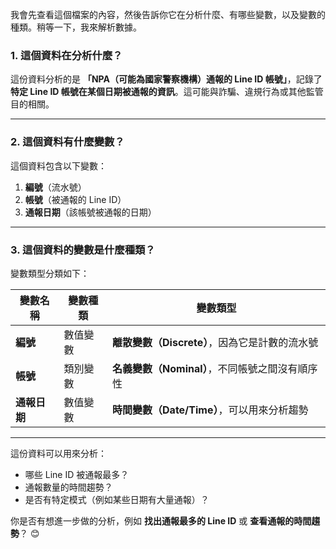 我會先查看這個檔案的內容，然後告訴你它在分析什麼、有哪些變數，以及變數的種類。稍等一下，我來解析數據。

### **1. 這個資料在分析什麼？**
這份資料分析的是 **「NPA（可能為國家警察機構）通報的 Line ID 帳號」**，記錄了 **特定 Line ID 帳號在某個日期被通報的資訊**。這可能與詐騙、違規行為或其他監管目的相關。

---

### **2. 這個資料有什麼變數？**
這個資料包含以下變數：
1. **編號**（流水號）
2. **帳號**（被通報的 Line ID）
3. **通報日期**（該帳號被通報的日期）

---

### **3. 這個資料的變數是什麼種類？**
變數類型分類如下：

| 變數名稱 | 變數種類 | 變數類型 |
|---------|---------|---------|
| **編號** | 數值變數 | **離散變數（Discrete）**，因為它是計數的流水號 |
| **帳號** | 類別變數 | **名義變數（Nominal）**，不同帳號之間沒有順序性 |
| **通報日期** | 數值變數 | **時間變數（Date/Time）**，可以用來分析趨勢 |

---

這份資料可以用來分析：
- 哪些 Line ID 被通報最多？
- 通報數量的時間趨勢？
- 是否有特定模式（例如某些日期有大量通報）？

你是否有想進一步做的分析，例如 **找出通報最多的 Line ID** 或 **查看通報的時間趨勢**？ 😊